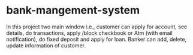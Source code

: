 # bank-mangement-system
In this project two main window i.e., customer 
can apply for account, see details, do 
transactions, apply /block checkbook or Atm 
(with email notification), do fixed deposit and 
apply for loan. Banker can add, delete, update 
information of customer. 
